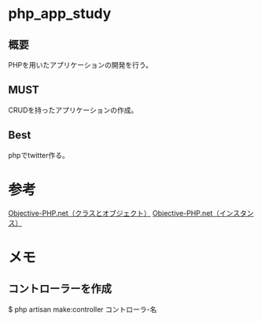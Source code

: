 # php_app_study

## 概要
PHPを用いたアプリケーションの開発を行う。

## MUST
CRUDを持ったアプリケーションの作成。

## Best
phpでtwitter作る。

# 参考
[Objective-PHP.net（クラスとオブジェクト）](http://www.objective-php.net/basic/instance)
[Objective-PHP.net（インスタンス）](http://www.objective-php.net/basic/class)


# メモ
## コントローラーを作成
$ php artisan make:controller コントローラ-名
